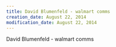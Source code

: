 ```yaml
---
title: David Blumenfeld - walmart comms
creation_date: August 22, 2014
modification_date: August 22, 2014
---
```



David Blumenfeld - walmart comms 
